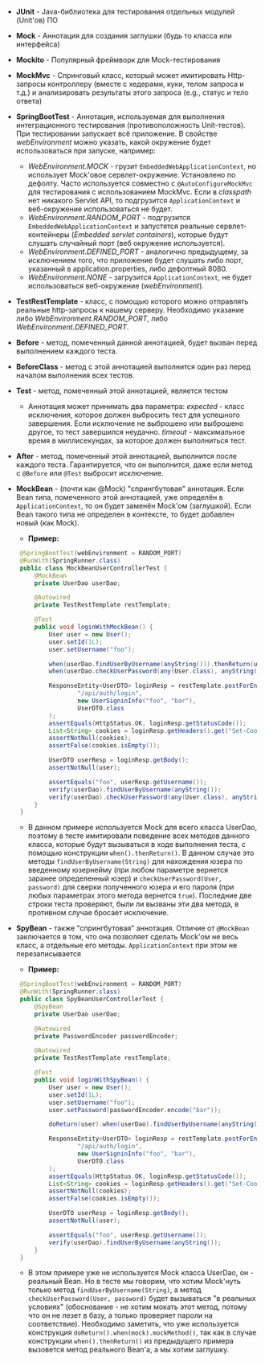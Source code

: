 - **JUnit** - Java-библиотека для тестирования отдельных модулей (Unit'ов) ПО
- **Mock** - Аннотация для создания заглушки (будь то класса или интерфейса)
- **Mockito** - Популярный фреймворк для Mock-тестирования
- **MockMvc** - Спринговый класс, который может имитировать Http-запросы контроллеру (вместе с хедерами, куки, телом запроса и т.д.) и анализировать результаты этого запроса (e.g., статус и тело ответа)
- **SpringBootTest** - Аннотация, используемая для выполнения интеграционного тестирования (противоположность Unit-тестов). При тестировании запускает всё приложение. В свойстве *webEnvironment* можно указать, какой окружение будет использоваться при запуске, например:
  * *WebEnvironment.MOCK* - грузит ``EmbeddedWebApplicationContext``, но использует Mock'овое сервлет-окружение. Установлено по дефолту. Часто используется совместно с ``@AutoConfigureMockMvc`` для тестирования с использованием MockMvc. Если в *classpath* нет никакого Servlet API, то подгрузится ``ApplicationContext`` и веб-окружение использоваться не будет.
  * *WebEnvironment.RANDOM_PORT* - подгрузится ``EmbeddedWebApplicationContext`` и запустятся реальные сервлет-контейнеры (*Embedded servlet containers*), которые будут слушать случайный порт (веб окружение используется).
  * *WebEnvironment.DEFINED_PORT* - аналогично предыдущему, за исключением того, что приложение будет слушать либо порт, указанный в application.properties, либо дефолтный 8080.
  * *WebEnvironment.NONE* - загрузится ``ApplicationContext``, не будет использоваться веб-окружение (*webEnvironment*).
- **TestRestTemplate** - класс, с помощью которого можно отправлять реальные http-запросы к нашему серверу. Необходимо указание либо *WebEnvironment.RANDOM_PORT*, либо *WebEnvironment.DEFINED_PORT*.
- **Before** - метод, помеченный данной аннотацией, будет вызван перед выполнением каждого теста.
- **BeforeClass** - метод с этой аннотацией выполнится один раз перед началом выполнения всех тестов.
- **Test** - метод, помеченный этой аннотацией, является тестом
  * Аннотация может принимать два параметра:
    *expected* - класс исключения, которое должен выбросить тест для успешного завершения. Если исключение не выброшено или выброшено другое, то тест завершился неудачно.
    *timeout* - максимальное время в миллисекундах, за которое должен выполниться тест.
- **After** - метод, помеченный этой аннотацией, выполнится после каждого теста. Гарантируется, что он выполнится, даже если метод с ``@Before`` или ``@Test`` выбросит исключение.
- **MockBean** - (почти как @Mock) "спрингбутовая" аннотация. Если Bean типа, помеченного этой аннотацией, уже определён в ``ApplicationContext``, то он будет заменён Mock'ом (заглушкой). Если Bean такого типа не определен в контексте, то будет добавлен новый (как Mock).
  * __Пример:__
  ```java
   @SpringBootTest(webEnvironment = RANDOM_PORT)
   @RunWith(SpringRunner.class)
   public class MockBeanUserControllerTest {
       @MockBean
       private UserDao userDao;

       @Autowired
       private TestRestTemplate restTemplate;

       @Test
       public void loginWithMockBean() {
           User user = new User();
           user.setId(1L);
           user.setUsername("foo");

           when(userDao.findUserByUsername(anyString())).thenReturn(user);
           when(userDao.checkUserPassword(any(User.class), anyString())).thenReturn(true);

           ResponseEntity<UserDTO> loginResp = restTemplate.postForEntity(
                   "/api/auth/login",
                   new UserSigninInfo("foo", "bar"),
                   UserDTO.class
           );
           assertEquals(HttpStatus.OK, loginResp.getStatusCode());
           List<String> cookies = loginResp.getHeaders().get("Set-Cookie");
           assertNotNull(cookies);
           assertFalse(cookies.isEmpty());

           UserDTO userResp = loginResp.getBody();
           assertNotNull(user);

           assertEquals("foo", userResp.getUsername());
           verify(userDao).findUserByUsername(anyString());
           verify(userDao).checkUserPassword(any(User.class), anyString());
       }
   }
  ```
    * В данном примере используется Mock для всего класса UserDao, поэтому в тесте имитировали поведение всех методов данного класса, которые будут вызываться в ходе выполнения теста, с помощью конструкции ``when().thenReturn()``. В данном случае это методы ``findUserByUsername(String)`` для нахождения юзера по введенному юзернейму (при любом параметре вернется заранее определенный юзер) и ``checkUserPassword(User, password)`` для сверки полученного юзера и его пароля (при любых параметрах этого метода вернется ``true``). Последние две строки теста проверяют, были ли вызваны эти два метода, в противном случае бросает исключение.
  
- **SpyBean** - также "спрингбутовая" аннотация. Отличие от ``@MockBean`` заключается в том, что она позволяет сделать Mock'ом не весь класс, а отдельные его методы. ``ApplicationContext`` при этом не перезаписывается
  * __Пример:__
  ```java
   @SpringBootTest(webEnvironment = RANDOM_PORT)
   @RunWith(SpringRunner.class)
   public class SpyBeanUserControllerTest {
       @SpyBean
       private UserDao userDao;

       @Autowired
       private PasswordEncoder passwordEncoder;

       @Autowired
       private TestRestTemplate restTemplate;

       @Test
       public void loginWithSpyBean() {
           User user = new User();
           user.setId(1L);
           user.setUsername("foo");
           user.setPassword(passwordEncoder.encode("bar"));

           doReturn(user).when(userDao).findUserByUsername(anyString());

           ResponseEntity<UserDTO> loginResp = restTemplate.postForEntity(
                   "/api/auth/login",
                   new UserSigninInfo("foo", "bar"),
                   UserDTO.class
           );
           assertEquals(HttpStatus.OK, loginResp.getStatusCode());
           List<String> cookies = loginResp.getHeaders().get("Set-Cookie");
           assertNotNull(cookies);
           assertFalse(cookies.isEmpty());

           UserDTO userResp = loginResp.getBody();
           assertNotNull(user);

           assertEquals("foo", userResp.getUsername());
           verify(userDao).findUserByUsername(anyString());
       }
   }
  ```
    * В этом примере уже не используется Mock класса UserDao, он - реальный Bean. Но в тесте мы говорим, что хотим Mock'нуть только метод ``findUserByUsername(String)``, а метод ``checkUserPassword(User, password)`` будет вызываться "в реальных условиях" (обоснование - не хотим мокать этот метод, потому что он не лезет в базу, а только проверяет пароли на соответствие). Необходимо заметить, что уже используется конструкция ``doReturn().when(mock).mockMethod()``, так как в случае конструкции ``when().thenReturn()`` из предыдущего примера вызовется метод реального Bean'а, а мы хотим заглушку.
